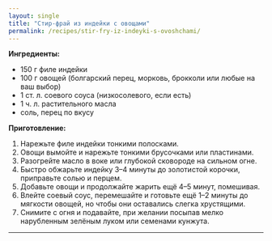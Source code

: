 ```yaml
---
layout: single
title: "Стир-фрай из индейки с овощами"
permalink: /recipes/stir-fry-iz-indeyki-s-ovoshchami/
---
```


**Ингредиенты:**
- 150 г филе индейки  
- 100 г овощей (болгарский перец, морковь, брокколи или любые на ваш выбор)  
- 1 ст. л. соевого соуса (низкосолевого, если есть)  
- 1 ч. л. растительного масла  
- соль, перец по вкусу  

**Приготовление:**
1. Нарежьте филе индейки тонкими полосками.  
2. Овощи вымойте и нарежьте тонкими брусочками или пластинами.  
3. Разогрейте масло в воке или глубокой сковороде на сильном огне.  
4. Быстро обжарьте индейку 3–4 минуты до золотистой корочки, приправьте солью и перцем.  
5. Добавьте овощи и продолжайте жарить ещё 4–5 минут, помешивая.  
6. Влейте соевый соус, перемешайте и готовьте ещё 1–2 минуты до мягкости овощей, но чтобы они оставались слегка хрустящими.  
7. Снимите с огня и подавайте, при желании посыпав мелко нарубленным зелёным луком или семенами кунжута.  

---